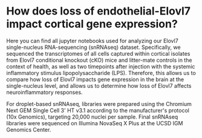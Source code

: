 # How does loss of endothelial-Elovl7 impact cortical gene expression?
Here you can find all jupyter notebooks used for analyzing our Elovl7 single-nucleus RNA-sequencing (snRNAseq) dataset. Specifically, we sequenced the transcriptomes of all cells captured within cortical isolates from Elovl7 conditional knockout (cKO) mice and litter-mate controls in the context of health, as well as two timepoints after injection with the systemic inflammatory stimulus lipopolysaccharide (LPS). Therefore, this allows us to compare how loss of Elovl7 impacts gene expression in the brain at the single-nucleus level, and allows us to determine how loss of Elovl7 affects neuroinflammatory responses. 

For droplet-based snRNAseq, libraries were prepared using the Chromium Next GEM Single Cell 3' HT v3.1 according to the manufacturer's protocol (10x Genomics), targeting 20,000 nuclei per sample. Final snRNAseq libraries were sequenced on Illumina NovaSeq X Plus at the UCSD IGM Genomics Center.

